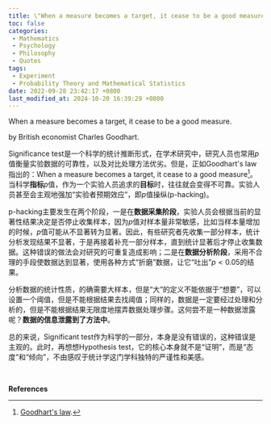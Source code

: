 ```yaml
---
title: \"When a measure becomes a target, it cease to be a good measure.\"
toc: false
categories:
 - Mathematics
 - Psychology
 - Philosophy
 - Quotes
tags:
 - Experiment
 - Probability Theory and Mathematical Statistics
date: 2022-09-28 23:42:17 +0800
last_modified_at: 2024-10-20 16:39:29 +0800
---
```


<div class="quote--left" markdown="1">

When a measure becomes a target, it cease to be a good measure.

by British economist Charles Goodhart.

</div>

Significance test是一个科学的统计推断形式，在学术研究中，研究人员也常用$p$值衡量实验数据的可靠性，以及对比处理方法优劣。但是，正如Goodhart's law指出的：When a measure becomes a target, it cease to a good measure[^1]。当科学**指标**$p$值，作为一个实验人员追求的**目标**时，往往就会变得不可靠。实验人员甚至会主观地强加“实验者预期效应”，即$p$值操纵(p-hacking)。

p-hacking主要发生在两个阶段，一是在**数据采集阶段**，实验人员会根据当前的显著性结果决定是否停止收集样本，因为$p$值对样本量非常敏感，比如当样本量增加的时候，$p$值可能从不显著转为显著。因此，有些研究者先收集一部分样本，统计分析发现结果不显著，于是再接着补充一部分样本，直到统计显著后才停止收集数据。这种错误的做法会对研究的可重复造成影响；二是在**数据分析阶段**，采用不合理的手段使数据达到显著，使用各种方式“折磨”数据，让它“吐出”$p<0.05$的结果。

分析数据的统计性质，的确需要大样本，但是“大”的定义不能依据于“想要”，可以设置一个阈值，但是不能根据结果去找阈值；同样的，数据是一定要经过处理和分析的，但是不能根据结果无限度地摆弄数据处理步骤。这何尝不是一种数据泄露呢？**数据的信息泄露到了方法中**。

总的来说，Significant test作为科学的一部分，本身是没有错误的，这种错误是主观的。此时，再想想Hypothesis test，它的核心本身就不是“证明”，而是“态度”和“倾向”，不由感叹于统计学这门学科独特的严谨性和美感。

<br>

**References**

[^1]: [Goodhart's law](https://en.wikipedia.org/wiki/Goodhart%27s_law).